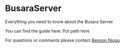 # BusaraServer
Everything you need to know about the Busara Server

You can find the guide here: Put path here

For questions or comments please contact [Benson Njogu](mailto:benson.njogu@busaracenter.org)